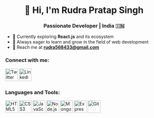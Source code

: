 <h1 align="center">👋 Hi, I'm Rudra Pratap Singh</h1>
<h3 align="center">Passionate Developer | India 🇮🇳</h3>

- 🔭 Currently exploring **React.js** and its ecosystem
- 🌱 Always eager to learn and grow in the field of web development
- 💬 Reach me at **rudra568433@gmail.com**

<h3 align="left">Connect with me:</h3>
<p align="left">
  <a href="https://twitter.com/rudra568433" target="_blank"><img src="https://img.icons8.com/color/48/000000/twitter--v1.png" alt="Twitter" width="40" height="40"/></a>
  <a href="https://linkedin.com/in/rudrapratapsingh03" target="_blank"><img src="https://img.icons8.com/color/48/000000/linkedin-circled--v1.png" alt="LinkedIn" width="40" height="40"/></a>
</p>

<h3 align="left">Languages and Tools:</h3>
<p align="left">
  <img src="https://img.icons8.com/color/48/000000/html-5--v1.png" alt="HTML5" width="40" height="40"/>
  <img src="https://img.icons8.com/color/48/000000/css3.png" alt="CSS3" width="40" height="40"/>
  <img src="https://img.icons8.com/color/48/000000/javascript--v1.png" alt="JavaScript" width="40" height="40"/>
  <img src="https://img.icons8.com/color/48/000000/nodejs.png" alt="Node.js" width="40" height="40"/>
  <img src="https://img.icons8.com/color/48/000000/mongodb.png" alt="MongoDB" width="40" height="40"/>
  <img src="https://upload.wikimedia.org/wikipedia/commons/6/64/Expressjs.png" alt="Express.js" width="40" height="40"/>
  <img src="https://img.icons8.com/color/48/000000/git.png" alt="Git" width="40" height="40"/>
</p>
